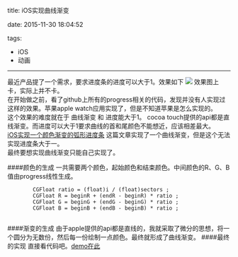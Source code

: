 title: iOS实现曲线渐变

date: 2015-11-30 18:04:52

tags:
- iOS
- 动画
---
最近产品提了一个需求，要求进度条的进度可以大于1。效果如下
![](http://7xiyql.com1.z0.glb.clouddn.com/progress.gif)
效果图上卡，实际上并不卡。  
在开始做之前，看了github上所有的progress相关的代码，发现并没有人实现过这样的效果。苹果apple watch应用实现了，但是不知道苹果是怎么实现的。  
这个效果的难度就在于 曲线渐变 和 进度能大于1。
cocoa touch提供的api都是直线渐变。而进度可以大于1要求曲线的首和尾颜色不能想近，应该相差最大。  
[iOS实现一个颜色渐变的弧形进度条](http://blog.csdn.net/zhoutao198712/article/details/20864143)
这篇文章实现了一个曲线渐变，但是这个无法实现进度条大于一。  
最终要想实现曲线渐变只能自己实现了。  


####颜色的生成
一共需要两个颜色，起始颜色和结束颜色。中间颜色的R、G、B值由progress线性生成。  

```  
        CGFloat ratio = (float)i / (float)sectors ;
        CGFloat R = beginR + (endR - beginR) * ratio ;
        CGFloat G = beginG + (endG - beginG) * ratio ;
        CGFloat B = beginB + (endB - beginB) * ratio ;
        
```    

####渐变的生成
由于apple提供的api都是直线的，我就采取了微分的思想，将一个圆分为无数份，然后每一份绘制一点颜色。最终就形成了曲线渐变。
####最终的实现
直接看代码吧。[demo在此](https://github.com/sxiaojian88/GradientProgressView.git)